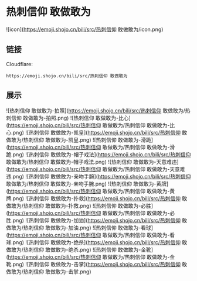 # 热刺信仰 敢做敢为
![icon](https://emoji.shojo.cn/bili/src/热刺信仰 敢做敢为/icon.png)
## 链接
Cloudflare:
```
https://emoji.shojo.cn/bili/src/热刺信仰 敢做敢为
```
## 展示
![热刺信仰 敢做敢为-拍照](https://emoji.shojo.cn/bili/src/热刺信仰 敢做敢为/热刺信仰 敢做敢为-拍照.png)
![热刺信仰 敢做敢为-比心](https://emoji.shojo.cn/bili/src/热刺信仰 敢做敢为/热刺信仰 敢做敢为-比心.png)
![热刺信仰 敢做敢为-凯皇](https://emoji.shojo.cn/bili/src/热刺信仰 敢做敢为/热刺信仰 敢做敢为-凯皇.png)
![热刺信仰 敢做敢为-滑跪](https://emoji.shojo.cn/bili/src/热刺信仰 敢做敢为/热刺信仰 敢做敢为-滑跪.png)
![热刺信仰 敢做敢为-帽子戏法](https://emoji.shojo.cn/bili/src/热刺信仰 敢做敢为/热刺信仰 敢做敢为-帽子戏法.png)
![热刺信仰 敢做敢为-天意难违](https://emoji.shojo.cn/bili/src/热刺信仰 敢做敢为/热刺信仰 敢做敢为-天意难违.png)
![热刺信仰 敢做敢为-亲吻手腕](https://emoji.shojo.cn/bili/src/热刺信仰 敢做敢为/热刺信仰 敢做敢为-亲吻手腕.png)
![热刺信仰 敢做敢为-黄牌](https://emoji.shojo.cn/bili/src/热刺信仰 敢做敢为/热刺信仰 敢做敢为-黄牌.png)
![热刺信仰 敢做敢为-扑救](https://emoji.shojo.cn/bili/src/热刺信仰 敢做敢为/热刺信仰 敢做敢为-扑救.png)
![热刺信仰 敢做敢为-必胜](https://emoji.shojo.cn/bili/src/热刺信仰 敢做敢为/热刺信仰 敢做敢为-必胜.png)
![热刺信仰 敢做敢为-加油](https://emoji.shojo.cn/bili/src/热刺信仰 敢做敢为/热刺信仰 敢做敢为-加油.png)
![热刺信仰 敢做敢为-看球](https://emoji.shojo.cn/bili/src/热刺信仰 敢做敢为/热刺信仰 敢做敢为-看球.png)
![热刺信仰 敢做敢为-绝杀](https://emoji.shojo.cn/bili/src/热刺信仰 敢做敢为/热刺信仰 敢做敢为-绝杀.png)
![热刺信仰 敢做敢为-金靴](https://emoji.shojo.cn/bili/src/热刺信仰 敢做敢为/热刺信仰 敢做敢为-金靴.png)
![热刺信仰 敢做敢为-击掌](https://emoji.shojo.cn/bili/src/热刺信仰 敢做敢为/热刺信仰 敢做敢为-击掌.png)
